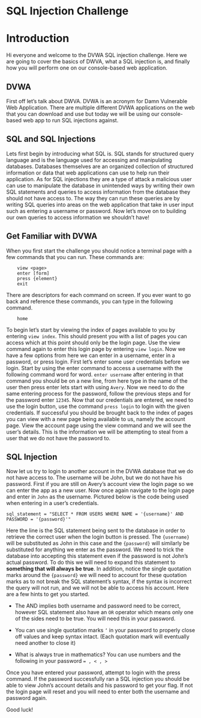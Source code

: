 # SQL Injection Challenge

# Introduction

Hi everyone and welcome to the DVWA SQL injection challenge. Here we are going to cover the basics of DWVA, what a SQL injection is, and finally how you will perform one on our console-based web application. 

## DVWA

First off let’s talk about DWVA. DVWA is an acronym for Damn Vulnerable Web Application. There are multiple different DVWA applications on the web that you can download and use but today we will be using our console-based web app to run SQL injections against.

## SQL and SQL Injections

Lets first begin by introducing what SQL is. SQL stands for structured query language and is the language used for accessing and manipulating databases. Databases themselves are an organized collection of structured information or data that web applications can use to help run their application. As for SQL injections they are a type of attack a malicious user can use to manipulate the database in unintended ways by writing their own SQL statements and queries to access information from the database they should not have access to. The way they can run these queries are by writing SQL queries into areas on the web application that take in user input such as entering a username or password. Now let’s move on to building our own queries to access information we shouldn’t have!

## Get Familiar with DVWA

When you first start the challenge you should notice a terminal page with a few commands that you can run. These commands are:

``` 
    view <page>
    enter [form]
    press {element}
    exit
```

There are descriptors for each command on screen. If you ever want to go back and reference these commands, you can type in the following command.

```
    home
```

To begin let’s start by viewing the index of pages available to you by entering ```view index```. This should present you with a list of pages you can access which at this point should only be the login page. Use the view command again to enter this login page by entering ```view login```. Now we have a few options from here we can enter in a username, enter in a password, or press login. First let’s enter some user credentials before we login. Start by using the enter command to access a username with the following command word for word. ```enter username``` after entering in that command you should be on a new line, from here type in the name of the user then press enter lets start with using ```Avery```. Now we need to do the same entering process for the password, follow the previous steps and for the password enter ```12345```. Now that our credentials are entered, we need to use the login button, use the command ```press login``` to login with the given credentials. If successful you should be brought back to the index of pages you can view with a new page being available to us, namely the account page. View the account page using the view command and we will see the user’s details. This is the information we will be attempting to steal from a user that we do not have the password to.

## SQL Injection

Now let us try to login to another account in the DVWA database that we do not have access to. The username will be John, but we do not have his password. First if you are still on Avery’s account view the login page so we can enter the app as a new user. Now once again navigate to the login page and enter in ```John``` as the username. Pictured below is the code being used when entering in a user’s credentials.

```sql_statement = "SELECT * FROM USERS WHERE NAME = '{username}' AND PASSWORD = '{password}'"```

Here the line is the SQL statement being sent to the database in order to retrieve the correct user when the login button is pressed. The ```{username}``` will be substituted as John in this case and the ```{password}``` will similarly be substituted for anything we enter as the password. We need to trick the database into accepting this statement even if the password is not John’s actual password. To do this we will need to expand this statement to **something that will always be true**. In addition, notice the single quotation marks around the ```{password}``` we will need to account for these quotation marks as to not break the SQL statement’s syntax, if the syntax is incorrect the query will not run, and we will not be able to access his account. Here are a few hints to get you started.

-	The AND implies both username and password need to be correct, however SQL statement also have an ```OR``` operator which means only one of the sides need to be true. You will need this in your password.

-	You can use single quotation marks ```‘``` in your password to properly close off values and keep syntax intact. (Each quotation mark will eventually need another to close it)

-	What is always true in mathematics? You can use numbers and the following in your password ```= , < , > ```

Once you have entered your password, attempt to login with the press command. If the password successfully ran a SQL injection you should be able to view John’s account details and his password to get your flag. If not the login page will reset and you will need to enter both the username and password again.

Good luck!
